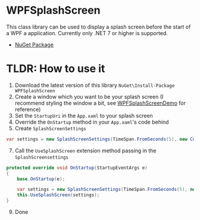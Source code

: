 # WPFSplashScreen

This class library can be used to display a splash screen before the start of a WPF a application.
Currently only .NET 7 or higher is supported.

- <a href="https://www.nuget.org/packages/WPFSplashScreen">NuGet Package</a>

# TLDR: How to use it
1. Download the latest version of this library
`NuGet\Install-Package WPFSplashScreen`
3. Create a window which you want to be your splash screen (I recommend styling the window a bit, see <a href="https://github.com/corvinszimion/WPFSplashScreenDemo">WPFSplashScreenDemo</a> for reference)
4. Set the `StartupUri` in the `App.xaml` to your splash screen
5. Override the `OnStartup` method in your `App.xaml`'s code behind
6. Create `SplashScreenSettings`
```csharp
var settings = new SplashScreenSettings(TimeSpan.FromSeconds(5), new CustomSplashScreenA(), new MainWindow());
```
7. Call the `UseSplashScreen` extension method passing in the `SplashScreensettings`
```csharp
protected override void OnStartup(StartupEventArgs e)
{
	base.OnStartup(e);

	var settings = new SplashScreenSettings(TimeSpan.FromSeconds(5), new CustomSplashScreenA(), new MainWindow());
	this.UseSplashScreen(settings);
}
```
9. Done
